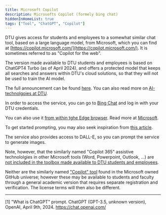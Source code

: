 ```yaml
---
title: Microsoft Copilot
description: Microsofts Copilot (formely bing chat)
hiddenInHomeList: true
tags: ["Tool", "ChatGPT", "Copilot"]
---
```


DTU gives access for students and employees to a somewhat similar chat tool, based on a large language model, 
from Microsoft, which you can find at 
[https://copilot.microsoft.com/](https://copilot.microsoft.com/). It is sometimes referred to as "Copilot for the web".

The version made available to DTU students and employees is based on ChatGPT4 Turbo (as of April 2024), 
and offers a protected model that keeps all searches and answers within DTU's cloud solutions, 
so that they will not be used to train the AI model.

The full announcement can be found [here](https://www.dtu.dk/english/newsarchive/2024/02/dtu-makes-artificial-intelligence-available-to-students). You can also read more on [AI-technolgoies at DTU](https://www.inside.dtu.dk/da/medarbejder/it-og-telefoni/it-politik-og-retningslinjer/ai-paa-dtu).

In order to access the service, you can go to [Bing Chat](https://www.bing.com/chat) and log in with your DTU credentials.

You can also use it [from within tghe Edge browser](https://www.inside.dtu.dk/da/medarbejder/it-og-telefoni/it-politik-og-retningslinjer/ai-paa-dtu/microsoft-ai/copilot-for-web). 
Read more at [Microsoft](https://www.microsoft.com/da-dk/edge/features/ai?form=MA13FJ).

To get started prompting, you may also seek inspiration from [this article](https://www.inside.dtu.dk/da/medarbejder/it-og-telefoni/it-politik-og-retningslinjer/ai-paa-dtu/prompting-hvordan-skriver-du-til-ai).

The service also provides access to DALL-E, so you can prompt the service to generate images.

Note, however, that the similarly named "Copilot 365" assistive technololgies in other Microsoft tools 
(Word, Powerpoint, Outlook, ...) are [not included in the toolbox made available to DTU students and employees](https://www.inside.dtu.dk/da/medarbejder/it-og-telefoni/it-politik-og-retningslinjer/ai-paa-dtu/microsoft-ai/copilot-365).

Neither are the similarly named ["Copilot" tool](https://education.github.com/experiences/primer_copilot) found in the Microsoft owned GitHub universe; however these may
be available to students and faculty through a general academic version that requires separate registration and 
verification. The license terms will then also be different.



----

[1] "What is ChatGPT" prompt. ChatGPT (GPT-3.5, unknown version), OpenAI, April 9th, 2024.  https://chat.openai.com/ 
